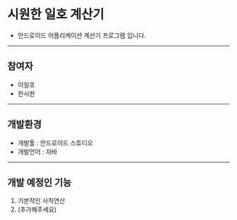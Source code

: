 # 시원한 일호 계산기
 - 안드로이드 어플리케이션 계산기 프로그램 입니다.
 ---
## 참여자
 - 이일호
 - 한시원
---
## 개발환경
 - 개발툴 : 안드로이드 스튜디오
 - 개발언어 : 자바
---
## 개발 예정인 기능
 1. 기본적인 사칙연산
 2. (추가해주세요)
